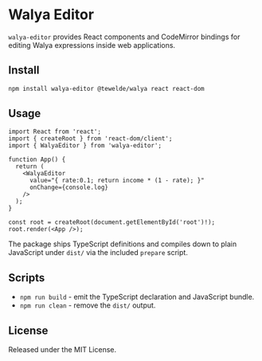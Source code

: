# Walya Editor

`walya-editor` provides React components and CodeMirror bindings for editing Walya expressions inside web applications.

## Install
```bash
npm install walya-editor @tewelde/walya react react-dom
```

## Usage
```tsx
import React from 'react';
import { createRoot } from 'react-dom/client';
import { WalyaEditor } from 'walya-editor';

function App() {
  return (
    <WalyaEditor
      value="{ rate:0.1; return income * (1 - rate); }"
      onChange={console.log}
    />
  );
}

const root = createRoot(document.getElementById('root')!);
root.render(<App />);
```

The package ships TypeScript definitions and compiles down to plain JavaScript under `dist/` via the included `prepare` script.

## Scripts
- `npm run build` - emit the TypeScript declaration and JavaScript bundle.
- `npm run clean` - remove the `dist/` output.

## License
Released under the MIT License.

